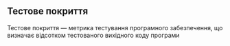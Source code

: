 ## Тестове покриття

Тестове покриття — метрика тестування програмного забезпечення, що визначає відсотком тестованого вихідного коду програми
